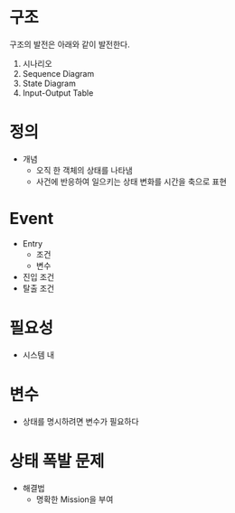
# 구조
구조의 발전은 아래와 같이 발전한다.
1. 시나리오
2. Sequence Diagram
3. State Diagram
4. Input-Output Table

# 정의

- 개념
	- 오직 한 객체의 상태를 나타냄
	- 사건에 반응하여 일으키는 상태 변화를 시간을 축으로 표현

# Event
- Entry
	- 조건
	- 변수
- 진입 조건 
- 탈출 조건

# 필요성
- 시스템 내 

# 변수
- 상태를 명시하려면 변수가 필요하다

# 상태 폭발 문제
- 해결법
	- 명확한 Mission을 부여